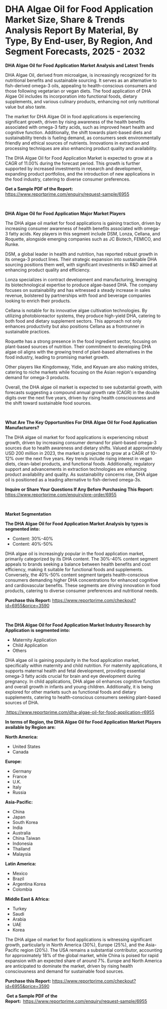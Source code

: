 <p><h1>DHA Algae Oil for Food Application Market Size, Share & Trends Analysis Report By Material, By Type, By End-user, By Region, And Segment Forecasts, 2025 - 2032</h1></p><p><strong>DHA Algae Oil for Food Application Market Analysis and Latest Trends</strong></p>
<p><p>DHA Algae Oil, derived from microalgae, is increasingly recognized for its nutritional benefits and sustainable sourcing. It serves as an alternative to fish-derived omega-3 oils, appealing to health-conscious consumers and those following vegetarian or vegan diets. The food application of DHA Algae Oil includes its incorporation into functional foods, dietary supplements, and various culinary products, enhancing not only nutritional value but also taste.</p><p>The market for DHA Algae Oil in food applications is experiencing significant growth, driven by rising awareness of the health benefits associated with omega-3 fatty acids, such as improved heart health and cognitive function. Additionally, the shift towards plant-based diets and sustainability trends is fueling demand, as consumers seek environmentally friendly and ethical sources of nutrients. Innovations in extraction and processing techniques are also enhancing product quality and availability.</p><p>The DHA Algae Oil for Food Application Market is expected to grow at a CAGR of 11.00% during the forecast period. This growth is further supported by increased investments in research and development, expanding product portfolios, and the introduction of new applications in the food industry, catering to diverse consumer preferences.</p></p>
<p><strong>Get a Sample PDF of the Report:&nbsp;</strong> <a href="https://www.reportprime.com/enquiry/request-sample/6955?utm_campaign=4556&utm_medium=2&utm_source=Github&utm_content=ia&utm_term=17052025&utm_id=dha-algae-oil-for-food-application">https://www.reportprime.com/enquiry/request-sample/6955</a></p>
<p>&nbsp;</p>
<p><strong>DHA Algae Oil for Food Application Major Market Players</strong></p>
<p><p>The DHA algae oil market for food applications is gaining traction, driven by increasing consumer awareness of health benefits associated with omega-3 fatty acids. Key players in this segment include DSM, Lonza, Cellana, and Roquette, alongside emerging companies such as JC Biotech, FEMICO, and Runke. </p><p>DSM, a global leader in health and nutrition, has reported robust growth in its omega-3 product lines. Their strategic expansion into sustainable DHA sourcing positions them well, with significant investments in R&D aimed at enhancing product quality and efficiency.</p><p>Lonza specializes in contract development and manufacturing, leveraging its biotechnological expertise to produce algae-based DHA. The company focuses on sustainability and has witnessed a steady increase in sales revenue, bolstered by partnerships with food and beverage companies looking to enrich their products.</p><p>Cellana is notable for its innovative algae cultivation technologies. By utilizing photobioreactor systems, they produce high-yield DHA, catering to both food and dietary supplement sectors. This approach not only enhances productivity but also positions Cellana as a frontrunner in sustainable practices.</p><p>Roquette has a strong presence in the food ingredient sector, focusing on plant-based sources of nutrition. Their commitment to developing DHA algae oil aligns with the growing trend of plant-based alternatives in the food industry, leading to promising market growth.</p><p>Other players like Kingdomway, Yidie, and Keyuan are also making strides, catering to niche markets while focusing on the Asian region's expanding demand for omega-3 products. </p><p>Overall, the DHA algae oil market is expected to see substantial growth, with forecasts suggesting a compound annual growth rate (CAGR) in the double digits over the next five years, driven by rising health consciousness and the shift toward sustainable food sources.</p></p>
<p>&nbsp;</p>
<p><strong>What Are The Key Opportunities For DHA Algae Oil for Food Application Manufacturers?</strong></p>
<p><p>The DHA algae oil market for food applications is experiencing robust growth, driven by increasing consumer demand for plant-based omega-3 sources due to health awareness and dietary shifts. Valued at approximately USD 200 million in 2023, the market is projected to grow at a CAGR of 10-12% over the next five years. Key trends include rising interest in vegan diets, clean-label products, and functional foods. Additionally, regulatory support and advancements in extraction technologies are enhancing product availability and quality. As sustainability concerns rise, DHA algae oil is positioned as a leading alternative to fish-derived omega-3s.</p></p>
<p><strong>Inquire or Share Your Questions If Any Before Purchasing This Report:</strong> <a href="https://www.reportprime.com/enquiry/pre-order/6955?utm_campaign=4556&utm_medium=2&utm_source=Github&utm_content=ia&utm_term=17052025&utm_id=dha-algae-oil-for-food-application">https://www.reportprime.com/enquiry/pre-order/6955</a></p>
<p>&nbsp;</p>
<p><strong>Market Segmentation</strong></p>
<p><strong>The DHA Algae Oil for Food Application Market Analysis by types is segmented into:</strong></p>
<p><ul><li>Content: 30%-40%</li><li>Content: 40%-50%</li></ul></p>
<p><p>DHA algae oil is increasingly popular in the food application market, primarily categorized by its DHA content. The 30%-40% content segment appeals to brands seeking a balance between health benefits and cost efficiency, making it suitable for functional foods and supplements. Conversely, the 40%-50% content segment targets health-conscious consumers demanding higher DHA concentrations for enhanced cognitive and cardiovascular benefits. These segments are driving innovation in food products, catering to diverse consumer preferences and nutritional needs.</p></p>
<p><strong>Purchase this Report:&nbsp;</strong><a href="https://www.reportprime.com/checkout?id=6955&price=3590&utm_campaign=4556&utm_medium=2&utm_source=Github&utm_content=ia&utm_term=17052025&utm_id=dha-algae-oil-for-food-application">https://www.reportprime.com/checkout?id=6955&price=3590</a></p>
<p>&nbsp;</p>
<p><strong>The DHA Algae Oil for Food Application Market Industry Research by Application is segmented into:</strong></p>
<p><ul><li>Maternity Application</li><li>Child Application</li><li>Others</li></ul></p>
<p><p>DHA algae oil is gaining popularity in the food application market, specifically within maternity and child nutrition. For maternity applications, it supports maternal health and fetal development, providing essential omega-3 fatty acids crucial for brain and eye development during pregnancy. In child applications, DHA algae oil enhances cognitive function and overall growth in infants and young children. Additionally, it is being explored for other markets such as functional foods and dietary supplements, catering to health-conscious consumers seeking plant-based sources of DHA.</p></p>
<p><a href="https://www.reportprime.com/dha-algae-oil-for-food-application-r6955?utm_campaign=4556&utm_medium=2&utm_source=Github&utm_content=ia&utm_term=17052025&utm_id=dha-algae-oil-for-food-application">&nbsp;https://www.reportprime.com/dha-algae-oil-for-food-application-r6955</a></p>
<p><strong>In terms of Region, the DHA Algae Oil for Food Application Market Players available by Region are:</strong></p>
<p>
    <p> <strong> North America: </strong>
        <ul>
            <li>United States</li>
            <li>Canada</li>
        </ul>
        </p> 
    <p> <strong> Europe: </strong>
        <ul>
            <li>Germany</li>
            <li>France</li>
            <li>U.K.</li>
            <li>Italy</li>
            <li>Russia</li>
        </ul>
        </p> 
    <p> <strong> Asia-Pacific: </strong>
        <ul>
            <li>China</li>
            <li>Japan</li>
            <li>South Korea</li>
            <li>India</li>
            <li>Australia</li>
            <li>China Taiwan</li>
            <li>Indonesia</li>
            <li>Thailand</li>
            <li>Malaysia</li>
        </ul>
        </p> 
    <p> <strong> Latin America: </strong>
        <ul>
            <li>Mexico</li>
            <li>Brazil</li>
            <li>Argentina Korea</li>
            <li>Colombia</li>
        </ul>
        </p> 
    <p> <strong> Middle East & Africa: </strong>
        <ul>
            <li>Turkey</li>
            <li>Saudi</li>
            <li>Arabia</li>
            <li>UAE</li>
            <li>Korea</li>
        </ul>
    </p>
    </p>
<p><p>The DHA algae oil market for food applications is witnessing significant growth, particularly in North America (30%), Europe (25%), and the Asia-Pacific region (20%). The USA remains a substantial contributor, accounting for approximately 18% of the global market, while China is poised for rapid expansion with an expected share of around 7%. Europe and North America are anticipated to dominate the market, driven by rising health consciousness and demand for sustainable food sources.</p></p>
<p><strong>Purchase this Report: </strong><a href="https://www.reportprime.com/checkout?id=6955&price=3590&utm_campaign=4556&utm_medium=2&utm_source=Github&utm_content=ia&utm_term=17052025&utm_id=dha-algae-oil-for-food-application">https://www.reportprime.com/checkout?id=6955&price=3590</a></p>
<p>&nbsp;<strong>Get a Sample PDF of the Report:&nbsp;&nbsp;</strong><a href="https://www.reportprime.com/enquiry/request-sample/6955?utm_campaign=4556&utm_medium=2&utm_source=Github&utm_content=ia&utm_term=17052025&utm_id=dha-algae-oil-for-food-application">https://www.reportprime.com/enquiry/request-sample/6955</a></p>
<p><strong></strong></p>
<p><p></p><p></p><p></p></p>